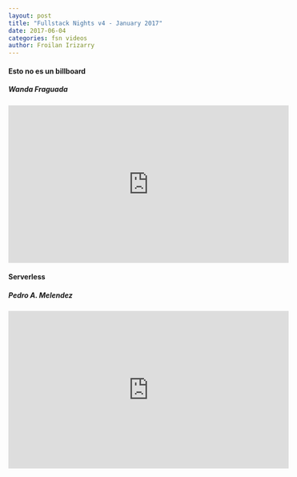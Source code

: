 ```yaml
---
layout: post
title: "Fullstack Nights v4 - January 2017"
date: 2017-06-04
categories: fsn videos
author: Froilan Irizarry
---
```


<div class="row top-bottom-buffer">
  <div class="col-lg-12 text-center">
    <h4>Esto no es un billboard</h4>
    <h5>Wanda Fraguada</h5>
    <iframe width="560" height="315" src="https://www.youtube.com/watch?v=jJxQaq_JCnE" frameborder="0" allowfullscreen></iframe>
  </div>
</div>
<div class="row top-bottom-buffer">
  <div class="col-lg-12 text-center">
    <h4>Serverless</h4>
    <h5>Pedro A. Melendez</h5>
    <iframe width="560" height="315" src="https://www.youtube.com/watch?v=8GRCHQHrKfM" frameborder="0" allowfullscreen></iframe>
  </div>
</div>